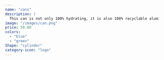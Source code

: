 ```yaml
---
name: "cans"
description: |
  This can is not only 100% hydrating, it is also 100% recyclable aluminum. It comes in a 6-pack, just like beer, but it is way healthier. It has no smell and little taste. Plus, it is safe to drive after consuming it. It is perfect for hot summer days to help you feel cool in the heat. The can will stay nice and cool when refrigerated. Diet water is all natural and is an ancient secret of all civilization prior to beverages just being unhealthy liquid sugar. Below is a quote from a doctor Seuss on the importance of water.
image: "/images/can.png"
price: 50.00
colors:
  - "blue"
  - "green"
Shape: "cylinder"
category-icon: "logo"
---
```

